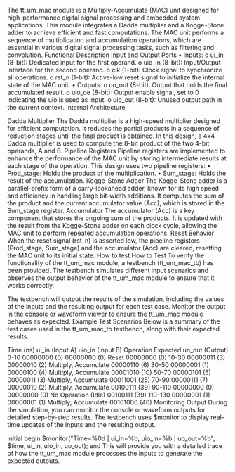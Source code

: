 The tt_um_mac module is a Multiply-Accumulate (MAC) unit designed for high-performance digital signal processing and embedded system applications. This module integrates a Dadda multiplier and a Kogge-Stone adder to achieve efficient and fast computations. The MAC unit performs a sequence of multiplication and accumulation operations, which are essential in various digital signal processing tasks, such as filtering and convolution. Functional Description Input and Output Ports • Inputs: o ui_in (8-bit): Dedicated input for the first operand. o uio_in (8-bit): Input/Output interface for the second operand. o clk (1-bit): Clock signal to synchronize all operations. o rst_n (1-bit): Active-low reset signal to initialize the internal state of the MAC unit. • Outputs: o uo_out (8-bit): Output that holds the final accumulated result. o uio_oe (8-bit): Output enable signal, set to 0 indicating the uio is used as input. o uio_out (8-bit): Unused output path in the current context. Internal Architecture

Dadda Multiplier The Dadda multiplier is a high-speed multiplier designed for efficient computation. It reduces the partial products in a sequence of reduction stages until the final product is obtained. In this design, a 4x4 Dadda multiplier is used to compute the 8-bit product of the two 4-bit operands, A and B.
Pipeline Registers Pipeline registers are implemented to enhance the performance of the MAC unit by storing intermediate results at each stage of the operation. This design uses two pipeline registers: • Prod_stage: Holds the product of the multiplication. • Sum_stage: Holds the result of the accumulation.
Kogge-Stone Adder The Kogge-Stone adder is a parallel-prefix form of a carry-lookahead adder, known for its high speed and efficiency in handling large bit-width additions. It computes the sum of the product and the current accumulator value (Acc), which is stored in the Sum_stage register.
Accumulator The accumulator (Acc) is a key component that stores the ongoing sum of the products. It is updated with the result from the Kogge-Stone adder on each clock cycle, allowing the MAC unit to perform repeated accumulation operations. Reset Behavior When the reset signal (rst_n) is asserted low, the pipeline registers (Prod_stage, Sum_stage) and the accumulator (Acc) are cleared, resetting the MAC unit to its initial state.
How to test
How to Test
To verify the functionality of the tt_um_mac module, a testbench (tt_um_mac_tb) has been provided. The testbench simulates different input scenarios and observes the output behavior of the tt_um_mac module to ensure that it works correctly.

The testbench will output the results of the simulation, including the values of the inputs and the resulting output for each test case.
Monitor the output in the console or waveform viewer to ensure the tt_um_mac module behaves as expected.
Example Test Scenarios
Below is a summary of the test cases used in the tt_um_mac_tb testbench, along with their expected results.

Time (ns)	ui_in (Input A)	uio_in (Input B)	Operation	Expected uo_out (Output)
0-10	00000000 (0)	00000000 (0)	Reset	00000000 (0)
10-30	00000011 (3)	00000010 (2)	Multiply, Accumulate	00000110 (6)
30-50	00000001 (1)	00000100 (4)	Multiply, Accumulate	00001010 (10)
50-70	00000101 (5)	00000011 (3)	Multiply, Accumulate	00011001 (25)
70-90	00000111 (7)	00000010 (2)	Multiply, Accumulate	00100111 (39)
90-110	00000000 (0)	00000000 (0)	No Operation (Idle)	00100111 (39)
110-130	00000001 (1)	00000001 (1)	Multiply, Accumulate	00101000 (40)
Monitoring Output
During the simulation, you can monitor the console or waveform outputs for detailed step-by-step results. The testbench uses $monitor to display real-time updates of the inputs and the resulting output.

initial begin
    $monitor("Time=%0d | ui_in=%b, uio_in=%b | uo_out=%b", $time, ui_in, uio_in, uo_out);
end
This will provide you with a detailed trace of how the tt_um_mac module processes the inputs to generate the expected outputs.
